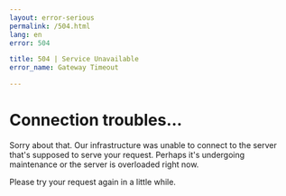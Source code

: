 ```yaml
---
layout: error-serious
permalink: /504.html
lang: en
error: 504

title: 504 | Service Unavailable
error_name: Gateway Timeout

---
```


# Connection troubles...

Sorry about that. Our infrastructure was unable to connect to the server that's
supposed to serve your request. Perhaps it's undergoing maintenance or
the server is overloaded right now.

Please try your request again in a little while.
